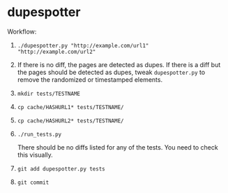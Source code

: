 dupespotter
===========

Workflow:

1. `./dupespotter.py "http://example.com/url1" "http://example.com/url2"`
2. If there is no diff, the pages are detected as dupes.  If there is a
   diff but the pages should be detected as dupes, tweak `dupespotter.py`
   to remove the randomized or timestamped elements.
3. `mkdir tests/TESTNAME`
4. `cp cache/HASHURL1* tests/TESTNAME/`
5. `cp cache/HASHURL2* tests/TESTNAME/`
6. `./run_tests.py`
   
   There should be no diffs listed for any of the tests.  You need to check this visually.

7. `git add dupespotter.py tests`
8. `git commit`
